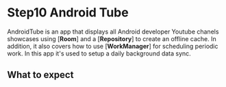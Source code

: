 # Step10 Android Tube
AndroidTube is an app that displays all Android developer Youtube chanels showcases using [**Room**] and a [**Repository**] to create an offline cache.
In addition, it also covers how to use [**WorkManager**] for scheduling periodic work. In this app it's used to setup a daily background data sync.

## What to expect
